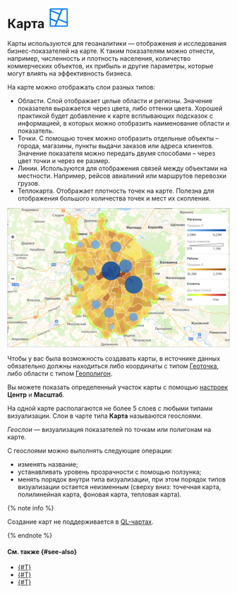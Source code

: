 # Карта ![](../../_assets/datalens/heatmap.svg)

Карты используются для геоаналитики — отображения и исследования бизнес-показателей на карте. К таким показателям можно отнести, например, численность и плотность населения, количество коммерческих объектов, их прибыль и другие параметры, которые могут влиять на эффективность бизнеса.

На карте можно отображать слои разных типов:

* Области. Слой отображает целые области и регионы. Значение показателя выражается через цвета, либо оттенки цвета. Хорошей практикой будет добавление к карте всплывающих подсказок с информацией, в которых можно отобразить наименование области и показатель.
* Точки. С помощью точек можно отобразить отдельные объекты – города, магазины, пункты выдачи заказов или адреса клиентов. Значение показателя можно передать двумя способами – через цвет точки и через ее размер.
* Линии. Используются для отображения связей между объектами на местности. Например, рейсов авиалиний или маршрутов перевозки грузов.
* Теплокарта. Отображает плотность точек на карте. Полезна для отображения большого количества точек и мест их скопления.

![image](../../_assets/datalens/visualization-ref/map/map.png)

Чтобы у вас была возможность создавать карты, в источнике данных обязательно должны находиться либо координаты с типом [Геоточка](../dataset/data-types.md#geopoint), либо области с типом [Геополигон](../dataset/data-types.md#geopolygon).

Вы можете показать определенный участок карты с помощью [настроек](../concepts/chart/settings.md#common-settings) **Центр** и **Масштаб**.

На одной карте располагаются не более 5 слоев с любыми типами визуализации. Слои в чарте типа **Карта** называются геослоями.

_Геослои_ — визуализация показателей по точкам или полигонам на карте.

С геослоями можно выполнять следующие операции:

* изменять название;
* устанавливать уровень прозрачности с помощью ползунка;
* менять порядок внутри типа визуализации, при этом порядок типов визуализации остается неизменным (сверху вниз: точечная карта, полилинейная карта, фоновая карта, тепловая карта).


{% note info %}

Создание карт не поддерживается в [QL-чартах](../concepts/chart/index.md#sql-charts).

{% endnote %}

#### См. также {#see-also}

* [{#T}](../operations/dashboard/create.md)
* [{#T}](../operations/dashboard/add-chart.md)
* [{#T}](../operations/dashboard/add-selector.md)